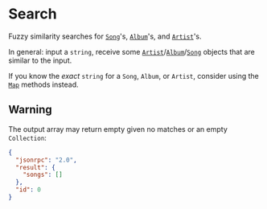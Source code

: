 # Search
Fuzzy similarity searches for [`Song`](../../common-objects/song.md)'s, [`Album`](../../common-objects/album.md)'s, and [`Artist`](../../common-objects/artist.md)'s.

In general: input a `string`, receive some [`Artist`](../../common-objects/artist.md)/[`Album`](../../common-objects/album.md)/[`Song`](../../common-objects/song.md) objects that are similar to the input.

If you know the _exact_ `string` for a `Song`, `Album`, or `Artist`, consider using the [`Map`](../map/map.md) methods instead.

## Warning
The output array may return empty given no matches or an empty `Collection`:
```json
{
  "jsonrpc": "2.0",
  "result": {
    "songs": []
  },
  "id": 0
}
```
